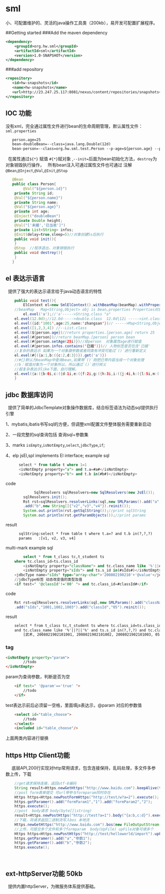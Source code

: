 # sml
小、可配置维护的、灵活的java操作工具类（200kb），易开发可配置扩展程序。

##Getting started
###Add the maven dependency
```xml
<dependency>
    <groupId>org.hw.sml</groupId>
    <artifactId>sml</artifactId>
    <version>1.0-SNAPSHOT</version>
</dependency>
```
###add repository
```xml
<repository>
   <id>hw-snapshots</id>
   <name>hw-snapshots</name>
   <url>http://23.247.25.117:8081/nexus/content/repositories/snapshots</url>
</repository>
```
## IOC 功能
没有xml，完全通过属性文件进行bean的生命周期管理，默认属性文件：`sml.properties`
```html
   person.age=25
   bean-doubleBean=--class=java.lang.Double(12d)
   bean-person=--class=org.hw.sml.test.Person --p-age=${person.age} --p-height=#{doubleBean} --init=init --destroy=stop
```
   在属性通过`${*}` 赋值 `#{*}`赋对象 ,`--init=`后面为bean初始化方法，`destroy`为对象销毁执行操作，
   所有bean注入可通过属性文件也可通过 注解`@Bean`,`@Inject`,`@Val`,`@Init`,`@Stop`
```java
   @Bean
   public class Person{
        @Val("${person.id}")
   	private String id;
	@Val("${person.name}")
	private String name;
	@Val("${person.age}")
	private int age;
	@Inject("doubleBean")
	private Double height;
	@Val("['未婚','已当爸']")
	private List<String> infos;
 	@Init(delay=true,sleep=5)//对象创建5s后执行
	public void init(){
	}
	@Stop  //程序退出，对象销毁执行
	public void destroy(){
	}
   }
```
## el 表达示语言
   提供了强大的表达示语言给于java动态语言的特性
```java
    public void test(){
    	ElContext el=new SmlElContext().withBeanMap(beanMap).withPropertiesMap(properties).init();
	//beanMap   Map<String,Object> obj is bean,properties Properties对象，这两参数就指定了表达示依赖的上下文环境
        el.evel('a');//'a'----->String.class "a"
	el.evel(12.0d);//12.0d----->double.class  12.0d|12i ----->int.class 12|12l ---->long.class 12l
	el.evel({id:'1001',age:25,name:'zhangsan'})// ----->Map<String,Object>.class 
	el.evel([1,2,3,4]) //--List.class 
	el.evel(${person.age})//return properties.[person.age] return 25
	el.evel(#{person})//return beanMap.[person] person bean
	el.evel(#{person.setAge(25i)})//给person  对象属性age进行赋值
	el.evel(#{person.infos.contains('已婚')})// 人物标签是否包含'已婚'
	//复杂的表达示 如果为一个对象跟参数或者同类有冲突可能过`()`进行重新定义
	el.evel(#{({a:1,b:({c:2,d:3})}).get('a')})
	//#{}默认为beanMap中查询bean,如果带`()`刚把已带内容当成一个对象处理
	//b：赋值对象为一个对象所以，所以通过`()`进行转义
	//超复杂表达示like下面，自行理解。
	el.evel({a:({b:0i,c:({d:1i,e:({f:2i,g:({h:3i,i:({j:4i,k:({l:5i,m:({n:6i,o:${server.port},p:({q:#{smlBeanHelper.beanMap},e:#{smlPropertiesHelper.propertiesMap.get(('server.port'))}})})})})})})})})});
    }
```
## jdbc 数据库访问
   提供了简单的JdbcTemplate对象操作数据库，结合标签语法为动态sql提供执行引擎

1、mybatis,ibatis书写sql的方便，但调整xml配置文件整体服务需要重新启动

2、一段完整的sql查询包括    查询sql+参数集

3、marks  `isEmpty`,`isNotEmpty`,`select`,`jdbcType`,`if`;

4、elp    jsEl,spl implements El interface;
 example sql
```sql
      select * from table t where 1=1 
      <isNotEmpty property="a"> and t.a=#a#</isNotEmpty>
      <isNotEmpty property="b"> and t.b in(#b#)</isNotEmpty>
```
code
```java
             SqlResolvers sqlResolvers=new SqlResolvers(new JsEl());
		sqlResolvers.init();	
		Rst rst=sqlResolvers.resolverLinks(sql,new SMLParams().add("a","v1")
		.add("b",new String[]{"v2","v3","v4"}).reinit());
		System.out.println(rst.getSqlString());//print sqlString
		System.out.println(rst.getParamObjects());//print params
```	
result
```html
	  sqlString:select * from table t where t.a=? and t.b in(?,?,?)
	  params   :[v1, v2, v3, v4]
```
multi-mark example sql
```sql    
    	select * from t_class tc,t_student ts 
	where tc.class_id=ts.class_id
      	<isNotEmpty property="className"> and tc.class_name like '%'||#className#||'%'</isNotEmpty>
      	<isNotEmpty property="sIds"> and ts.s_id in(#sIds#)</isNotEmpty>
	<jdbcType name="sIds" type="array-char">'200802190210'+'@value'</jdbcType>   
	//jdbcType标签 动态改变值的类型及值
	<if test=" '@classId'!='00' "> and tc.class_id=#classId#</if>
```
code
```java
	Rst rst=sqlResolvers.resolverLinks(sql,new SMLParams().add("className","武术")
	.add("sIds","1001,1002,1003").add("classId","05").reinit());
```		
result
```html	
	select * from t_class tc,t_student ts where tc.class_id=ts.class_id 
	and tc.class_name like '%'||?||'%' and ts.s_id in(?,?,?) and tc.class_id=?
        [武术, 2008021902101001, 2008021902101002, 2008021902101003, 05]
```
### tag
```html
<isNotEmpty property="param">
		//todo
</isNotEmpty>
```
   param为查询参数，判断是否为空

```html
   	<if test=" '@param'=='true' ">
		//todo
	</if>
```
   test表达示前后必须留一空格，里面填js表达示，@param  对应的参数值
   
```html
   	<select id="table_choose">
		//todo
	</select>	
	<included id="table_choose"/>
```
   上面两类内容进行替换
 ## https Http Client功能
      底层API,200行实现对http常用请求，包含连接保持，乱码处理，多文件多参数上传，下载
```java
	//get请求保持连接，返回utf-8编码
	String result=Https.newGetHttps("http://www.baidu.com").keepAlive(true).charset("utf-8").execute();
	//post form表单提交 可url带参与formparam同时存在
	Https https=Https.newPostFormHttps("http://test/w?a=2").execute();
	https.getParamer().add("formParam1","1").add("formParam2","2");
	https.execute();
	//post  body请求 body(byte[]|string)
	result=Https.newPostHttps("http://test?a=1").body("{a:b,c:d}").execute()
	//下载，将请求返回二进制流写入bos 本地流
	Https.newGetHttps("http://www.baidu.com").bos(new FileOutputStream("/tempfile")).execute();
	//上传，可提交多个文件和多个formparam  body(UpFile) upFile对象可填多个
	Https https=Https.newPostHttps("http://test/helloworld/import").upFile().body(Https.newUpFile("t.xlsx",new 	FileInputStream("D:/temp/t.xlsx")));
	https.getParamer().add("a","参数1");
	https.getParamer().add("b","参数2");
	https.execute();
```
   
 ## ext-httpServer功能  50kb
      提供内置httpServer，为微服务体系提供基础。

